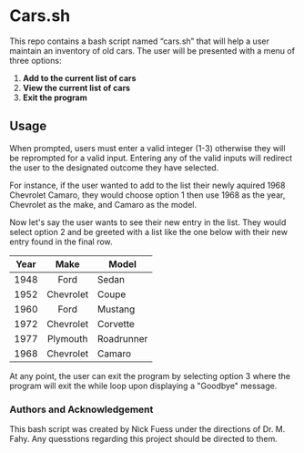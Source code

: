 # Cars.sh

This repo contains a bash script named “cars.sh” that will help a user maintain an inventory of old cars. 
The user will be presented with a menu of three options:
1. **Add to the current list of cars**
2. **View the current list of cars**
3. **Exit the program**

## Usage
When prompted, users must enter a valid integer (1-3) otherwise they will be reprompted for a valid input. Entering any of the
valid inputs will redirect the user to the designated outcome they have selected.

For instance, if the user wanted to add to the list their newly aquired 1968 Chevrolet Camaro, they would choose option 1 then
use 1968 as the year, Chevrolet as the make, and Camaro as the model.

Now let's say the user wants to see their new entry in the list. They would select option 2 and be greeted with a list like the
one below with their new entry found in the final row.

Year    | Make    |Model      
------- |:-------:|---------- 
1948    |Ford     |Sedan      
1952    |Chevrolet|Coupe      
1960    |Ford     |Mustang    
1972    |Chevrolet|Corvette    
1977    |Plymouth |Roadrunner 
1968    |Chevrolet|Camaro    

At any point, the user can exit the program by selecting option 3 where the program will exit the while loop upon displaying a "Goodbye" message.
 
### Authors and Acknowledgement
This bash script was created by Nick Fuess under the directions of Dr. M. Fahy. Any quesstions regarding this project should be 
directed to them.

